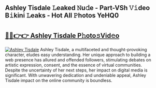 ## Ashley Tisdale 𝙻eaked 𝙽u𝚍e - Part-VSh 𝚅𝚒deo B𝚒kini 𝙻eaks - Hot All 𝙿hotos YeHQ0

# <h2><a href="http://ld1ofj.urlbe.top/?page=Ashley+Tisdale">🔗🔗👉👉 Ashley Tisdale P𝚑oto𝚜Vid𝚎o</a></h2>

[![Ashley Tisdale](https://i.imgur.com/eBuTRDB.gif)](http://ld1ofj.urlbe.top/?page=Ashley+Tisdale)
Ashley Tisdale, a multifaceted and thought-provoking character, eludes easy understanding. Her unique approach to building a web presence has allured and offended followers, stimulating debates on artistic expression, consent, and the essence of virtual communities. Despite the uncertainty of her next steps, her impact on digital media is significant. With unwavering dedication and undeniable appeal, Ashley Tisdale impact on the online community is boundless.
